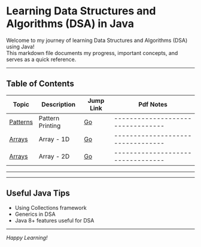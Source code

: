 # Learning Data Structures and Algorithms (DSA) in Java

Welcome to my journey of learning Data Structures and Algorithms (DSA) using Java!  
This markdown file documents my progress, important concepts, and serves as a quick reference.

---

## Table of Contents

| Topic                            | Description                     | Jump Link                       | Pdf Notes                       |
|----------------------------------|---------------------------------|---------------------------------|---------------------------------|
| [Patterns](#Pattern)             | Pattern Printing                | [Go](#introduction)             |---------------------------------|
| [Arrays](#arrays)                | Array - 1D                      | [Go](#arrays)                   |---------------------------------|
| [Arrays](#arrays)                | Array - 2D                      | [Go](#arrays)                   |---------------------------------|



---

---

## Useful Java Tips

- Using Collections framework
- Generics in DSA
- Java 8+ features useful for DSA

---

*Happy Learning!*
